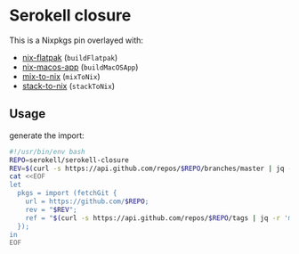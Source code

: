 # Serokell closure

This is a Nixpkgs pin overlayed with:

- [nix-flatpak](https://github.com/serokell/nix-flatpak) (`buildFlatpak`)
- [nix-macos-app](https://github.com/serokell/nix-macos-app) (`buildMacOSApp`)
- [mix-to-nix](https://github.com/serokell/mix2nix) (`mixToNix`)
- [stack-to-nix](https://github.com/serokell/stack-to-nix) (`stackToNix`)


## Usage
generate the import:
```sh
#!/usr/bin/env bash
REPO=serokell/serokell-closure
REV=$(curl -s https://api.github.com/repos/$REPO/branches/master | jq -r .commit.sha)
cat <<EOF
let
  pkgs = import (fetchGit {
    url = https://github.com/$REPO;
    rev = "$REV";
    ref = "$(curl -s https://api.github.com/repos/$REPO/tags | jq -r 'map(select(.commit.sha == "'$REV'"))[0].name')"
  });
in
EOF
```

